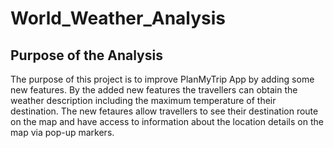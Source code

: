 # World_Weather_Analysis
## Purpose of the Analysis
The purpose of this project is to improve PlanMyTrip App by adding some new features. By the added new features the travellers can obtain the weather description including the maximum temperature of their destination. The new fetaures allow travellers to see their destination route on the map and have access to information about the location details on the map via pop-up markers.